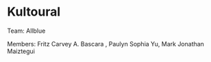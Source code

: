 # Kultoural
Team: Allblue

Members: Fritz Carvey A. Bascara , Paulyn Sophia Yu, Mark Jonathan Maiztegui
